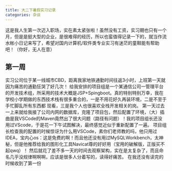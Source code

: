 ```yaml
---
title: 大二下暑假实习记录
categories: 杂谈
---
```


这是我人生第一次迈入职场，实在素太紧张啦！虽然没有工资，实习期也只有一个月，但是是挺大型的企业，是很难得的经历，所以也蛮值得记录一下的，就当作流水帐小日记来写了，希望对国内计算机/软件类专业实习有迷茫的童鞋能有帮助吧！（你好，无人在意）

## 第一周
实习公司位于某一线城市CBD，距离我家地铁通勤时间往返3小时，上班第一天就因为痛苦的通勤狂哭了好几次！
给我安排的项目组是一个某通信公司一管理平台的开发技术组，所采用的技术大概是JSP+Spingboot。真的特别特别万幸，我在学校小学期做的东西技术栈有很多重合的，一是不用花好久再装环境，二是不至于手忙脚乱所有东西都 现看，三是我个人也很喜欢全栈开发相关的岗。
第一天过去一上来就给我接了公司内网的数据库，克隆了项目包，然后配置了环境，（大）插曲是我VSCode的Maven竟然出了很大问题（路径有问题）！我的项目组长还没用过VScode，于是花一下午试图解决，最终感觉近似于重新配置了一遍。
项目组长检查我的配置的时候惊讶为什么用VSCode，素你们老师教的吗，他只用过IDEA，宝内心os：这是免费的啊！而且他还没有用过MySQLWorkbench，太神秘，但是他推荐给我的图形化工具Navicat尊的好好用（宝用的破解版，正版买不起qwq）！
然后就花了差不多一天的时间去观察架构，实在是太复杂了，而且命名几乎没规律啊啊啊，应该是很多人分着写的，读得好痛苦。
在我还没有读完的时候收到了第一份
